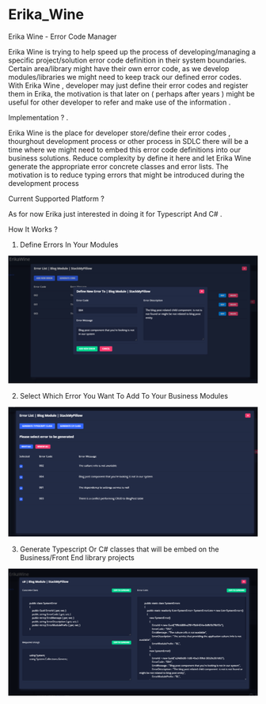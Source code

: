 # Erika_Wine
Erika Wine - Error Code Manager

Erika Wine is trying to help speed up the process of developing/managing a specific project/solution error code definition in their system boundaries.  Certain area/library might have their own error code,  as we develop modules/libraries we might need to keep track our defined error codes.  With Erika Wine , developer may just define their error codes and  register them in Erika, the motivation is that later on ( perhaps after years ) might be useful for other developer to refer and make use of the information  .  

Implementation ? . 

Erika Wine is the place for developer store/define their error codes , thourghout development process or other process in SDLC there will be a time where we might need to embed this error code definitions into our business solutions. Reduce complexity by define it here and let Erika Wine generate the appropriate error concrete classes and error lists. The motivation is to reduce typing errors that might be introduced during the development process

Current Supported Platform ? 

As for now Erika just interested in doing it for Typescript And C# . 

How It Works ? 

1. Define Errors In Your Modules 

![alt text](
https://github.com/wmadzha/Erika_Wine/blob/master/Assets/ErikaWine1.png?raw=true)


2. Select Which Error You Want To Add To Your Business Modules

![alt text](
https://github.com/wmadzha/Erika_Wine/blob/master/Assets/ErikaWine2.png?raw=true)

3. Generate Typescript Or C# classes that will be embed on the Business/Front End library projects

![alt text](
https://github.com/wmadzha/Erika_Wine/blob/master/Assets/ErikaWine3.png?raw=true)
